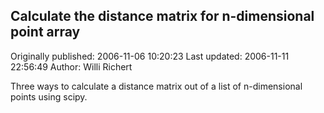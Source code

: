 ## Calculate the distance matrix for n-dimensional point array 
Originally published: 2006-11-06 10:20:23 
Last updated: 2006-11-11 22:56:49 
Author: Willi Richert 
 
Three ways to calculate a distance matrix out of a list of n-dimensional points using scipy.